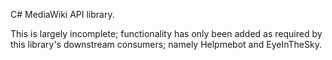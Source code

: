 C# MediaWiki API library.

This is largely incomplete; functionality has only been added as required by this library's downstream consumers; namely Helpmebot and EyeInTheSky.
